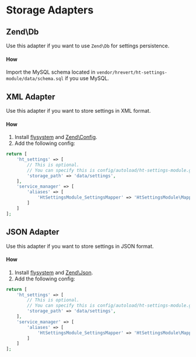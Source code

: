 Storage Adapters
===========================

## Zend\Db
Use this adapter if you want to use `Zend\Db` for settings persistence.

#### How
Import the MySQL schema located in `vendor/hrevert/ht-settings-module/data/schema.sql` if you use MySQL.

## XML Adapter
Use this adapter if you want to store settings in XML format.

#### How
1. Install [flysystem](https://github.com/thephpleague/flysystem) and [Zend\Config](https://github.com/zendframework/zf2/tree/master/library/Zend/Config).
2. Add the following config:
```php
return [
    'ht_settings' => [
        // This is optional.
        // You can specify this is config/autoload/ht-settings-module.global.php
        'storage_path' => 'data/settings',
    ],
    'service_manager' => [
        'aliases' => [
            'HtSettingsModule_SettingsMapper' => 'HtSettingsModule\Mapper\XmlSettingsMapper',
        ]
    ]
];
```

## JSON Adapter
Use this adapter if you want to store settings in JSON format.

#### How
1. Install [flysystem](https://github.com/thephpleague/flysystem) and [Zend\Json](https://github.com/zendframework/zf2/tree/master/library/Zend/Json).
2. Add the following config:
```php
return [
    'ht_settings' => [
        // This is optional.
        // You can specify this is config/autoload/ht-settings-module.global.php
        'storage_path' => 'data/settings',
    ],
    'service_manager' => [
        'aliases' => [
            'HtSettingsModule_SettingsMapper' => 'HtSettingsModule\Mapper\JsonSettingsMapper',
        ]
    ]
];
```